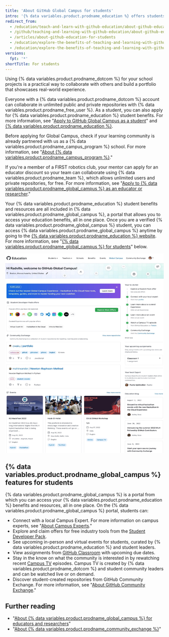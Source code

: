```yaml
---
title: 'About GitHub Global Campus for students'
intro: '{% data variables.product.prodname_education %} offers students real-world experience with free access to various developer tools from {% data variables.product.prodname_dotcom %}''s partners.'
redirect_from:
  - /education/teach-and-learn-with-github-education/about-github-education-for-students
  - /github/teaching-and-learning-with-github-education/about-github-education-for-students
  - /articles/about-github-education-for-students
  - /education/explore-the-benefits-of-teaching-and-learning-with-github-education/about-github-education-for-students
  - /education/explore-the-benefits-of-teaching-and-learning-with-github-education/use-github-for-your-schoolwork/about-github-education-for-students
versions:
  fpt: '*'
shortTitle: For students
---
```

Using {% data variables.product.prodname_dotcom %} for your school projects is a practical way to collaborate with others and build a portfolio that showcases real-world experience.

Everyone with a {% data variables.product.prodname_dotcom %} account can collaborate in unlimited public and private repositories with {% data variables.product.prodname_free_user %}. As a student, you can also apply for {% data variables.product.prodname_education %} student benefits. For more information, see "[Apply to GitHub Global Campus as a student](/education/explore-the-benefits-of-teaching-and-learning-with-github-education/github-global-campus-for-students/apply-to-github-global-campus-as-a-student)" and [{% data variables.product.prodname_education %}](https://education.github.com/).

Before applying for Global Campus, check if your learning community is already partnered with us as a {% data variables.product.prodname_campus_program %} school. For more information, see "[About {% data variables.product.prodname_campus_program %}](/education/explore-the-benefits-of-teaching-and-learning-with-github-education/about-github-campus-program)."

If you're a member of a FIRST robotics club, your mentor can apply for an educator discount so your team can collaborate using {% data variables.product.prodname_team %}, which allows unlimited users and private repositories, for free. For more information, see "[Apply to {% data variables.product.prodname_global_campus %} as an educator or researcher](/education/explore-the-benefits-of-teaching-and-learning-with-github-education/github-global-campus-for-educators-and-researchers/apply-to-github-global-campus-as-an-educator-or-researcher)."

Your {% data variables.product.prodname_education %} student benefits and resources are all included in {% data variables.product.prodname_global_campus %}, a portal that allows you to access your education benefits, all in one place. Once you are a verified {% data variables.product.prodname_global_campus %} student, you can access {% data variables.product.prodname_global_campus %} anytime by going to the [{% data variables.product.prodname_education %} website](https://education.github.com). For more information, see "[{% data variables.product.prodname_global_campus %} for students](#github-global-campus-for-students)" below.

![{% data variables.product.prodname_global_campus %} portal for students](/assets/images/help/education/global-campus-portal-students.png)

## {% data variables.product.prodname_global_campus %} features for students

{% data variables.product.prodname_global_campus %} is a portal from which you can access your {% data variables.product.prodname_education %} benefits and resources, all in one place. On the {% data variables.product.prodname_global_campus %} portal, students can:
- Connect with a local Campus Expert. For more information on campus experts, see "[About Campus Experts](/education/explore-the-benefits-of-teaching-and-learning-with-github-education/use-github-at-your-educational-institution/about-campus-experts)."
- Explore and claim offers for free industry tools from the [Student Developer Pack](https://education.github.com/pack).
- See upcoming in-person and virtual events for students, curated by {% data variables.product.prodname_education %} and student leaders.
- View assignments from [GitHub Classroom](https://classroom.github.com/) with upcoming due dates.
- Stay in the know on what the community is interested in by rewatching recent [Campus TV](https://www.twitch.tv/githubeducation) episodes. Campus TV is created by {% data variables.product.prodname_dotcom %} and student community leaders and can be watched live or on demand.
- Discover student-created repositories from GitHub Community Exchange. For more information, see "[About GitHub Community Exchange](/education/explore-the-benefits-of-teaching-and-learning-with-github-education/github-global-campus-for-students/about-github-community-exchange)."

## Further reading

- "[About {% data variables.product.prodname_global_campus %} for educators and researchers](/education/explore-the-benefits-of-teaching-and-learning-with-github-education/github-global-campus-for-educators-and-researchers/about-github-global-campus-for-educators-and-researchers)"
- "[About {% data variables.product.prodname_community_exchange %}](/education/explore-the-benefits-of-teaching-and-learning-with-github-education/use-github-for-your-schoolwork/about-github-community-exchange)"
